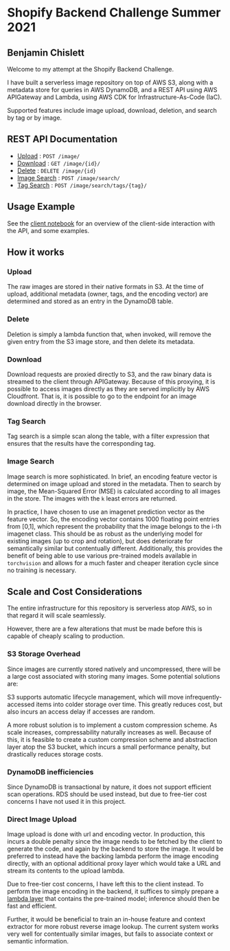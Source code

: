 # Shopify Backend Challenge Summer 2021

## Benjamin Chislett

Welcome to my attempt at the Shopify Backend Challenge.

I have built a serverless image repository on top of AWS S3, along with a metadata store for queries in AWS DynamoDB, and a REST API using AWS APIGateway and Lambda, using AWS CDK for Infrastructure-As-Code (IaC).

Supported features include image upload, download, deletion, and search by tag or by image.

## REST API Documentation

- [Upload](docs/upload.md) : `POST /image/`
- [Download](docs/download.md) : `GET /image/{id}/`
- [Delete](docs/delete.md) : `DELETE /image/{id}`
- [Image Search](docs/image-search.md) : `POST /image/search/`
- [Tag Search](docs/tag-search.md) : `POST /image/search/tags/{tag}/`

## Usage Example

See the [client notebook](./Client.ipynb) for an overview of the client-side interaction with the API, and some examples.

## How it works

### Upload

The raw images are stored in their native formats in S3.
At the time of upload, additional metadata (owner, tags, and the encoding vector) are determined and stored as an entry in the DynamoDB table.

### Delete

Deletion is simply a lambda function that, when invoked, will remove the given entry from the S3 image store, and then delete its metadata.

### Download

Download requests are proxied directly to S3, and the raw binary data is streamed to the client through APIGateway. Because of this proxying, it is possible to access images directly as they are served implicitly by AWS Cloudfront. That is, it is possible to go to the endpoint for an image download directly in the browser.

### Tag Search

Tag search is a simple scan along the table, with a filter expression that ensures that the results have the corresponding tag.

### Image Search

Image search is more sophisticated. In brief, an encoding feature vector is determined on image upload and stored in the metadata. Then to search by image, the Mean-Squared Error (MSE) is calculated according to all images in the store. The images with the `k` least errors are returned.

In practice, I have chosen to use an imagenet prediction vector as the feature vector. So, the encoding vector contains 1000 floating point entries from [0,1], which represent the probability that the image belongs to the i-th imagenet class. This should be as robust as the underlying model for existing images (up to crop and rotation), but does deteriorate for semantically similar but contentually different. Additionally, this provides the benefit of being able to use various pre-trained models available in `torchvision` and allows for a much faster and cheaper iteration cycle since no training is necessary.

## Scale and Cost Considerations

The entire infrastructure for this repository is serverless atop AWS, so in that regard it will scale seamlessly.

However, there are a few alterations that must be made before this is capable of cheaply scaling to production.

### S3 Storage Overhead

Since images are currently stored natively and uncompressed, there will be a large cost associated with storing many images.
Some potential solutions are:

S3 supports automatic lifecycle management, which will move infrequently-accessed items into colder storage over time.
This greatly reduces cost, but also incurs an access delay if accesses are random.

A more robust solution is to implement a custom compression scheme.
As scale increases, compressability naturally increases as well.
Because of this, it is feasible to create a custom compression scheme and abstraction layer atop the S3 bucket, which incurs a small performance penalty, but drastically reduces storage costs.

### DynamoDB inefficiencies

Since DynamoDB is transactional by nature, it does not support efficient scan operations.
RDS should be used instead, but due to free-tier cost concerns I have not used it in this project.

### Direct Image Upload

Image upload is done with url and encoding vector.
In production, this incurs a double penalty since the image needs to be fetched by the client to generate the code, and again by the backend to store the image.
It would be preferred to instead have the backing lambda perform the image encoding directly, with an optional additional proxy layer which would take a URL and stream its contents to the upload lambda.

Due to free-tier cost concerns, I have left this to the client instead.
To perform the image encoding in the backend, it suffices to simply prepare a [lambda layer](https://docs.aws.amazon.com/lambda/latest/dg/configuration-layers.html) that contains the pre-trained model; inference should then be fast and efficient.

Further, it would be beneficial to train an in-house feature and context extractor for more robust reverse image lookup.
The current system works very well for contentually similar images, but fails to associate context or semantic information.

